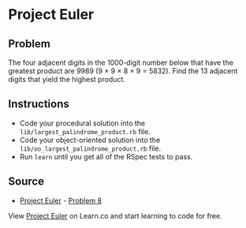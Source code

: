 
# Project Euler

## Problem

The four adjacent digits in the 1000-digit number below that have the greatest product are 9989 (9 × 9 × 8 × 9 = 5832).
Find the 13 adjacent digits that yield the highest product.

## Instructions

- Code your procedural solution into the `lib/largest_palindrome_product.rb` file.
- Code your object-oriented solution into the `lib/oo_largest_palindrome_product.rb` file.
- Run `learn` until you get all of the RSpec tests to pass.

## Source

- [Project Euler](https://projecteuler.net/) - [Problem 8](https://projecteuler.net/problem=8)

<p data-visibility='hidden'>View <a href='https://learn.co/lessons/project-euler-largest-palindrome-product' title='Project Euler'>Project Euler</a> on Learn.co and start learning to code for free.</p>

